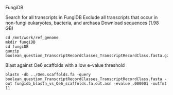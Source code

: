 FungiDB

Search for all transcripts in FungiDB
Exclude all transcripts that occur in non-fungi eukaryotes, bacteria, and archaea
Download sequences (1.98 GB)

```
cd /mnt/work/ref_genome
mkdir fungiDB
cd fungiDB
gunzip boolean_question_TranscriptRecordClasses_TranscriptRecordClass.fasta.gz
```
Blast against Oe6 scaffolds with a low e-value threshold
```
blastn -db ../Oe6.scaffolds.fa -query boolean_question_TranscriptRecordClasses_TranscriptRecordClass.fasta -out fungidb_blastn_vs_Oe6_scaffolds.fa.out.asn -evalue .000001 -outfmt 11
```
